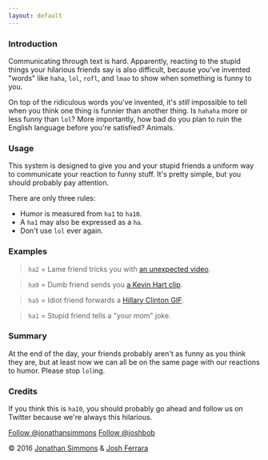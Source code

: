 ```yaml
---
layout: default
---
```


### Introduction
Communicating through text is hard. Apparently, reacting to the stupid things your hilarious friends say is also difficult, because you've invented "words" like `haha`, `lol`, `rofl`, and `lmao` to show when something is funny to you. 

On top of the ridiculous words you've invented, it's _still_ impossible to tell when you think one thing is funnier than another thing. Is `hahaha` more or less funny than `lol`? More importantly, how bad do you plan to ruin the English language before you're satisfied? Animals.

### Usage
This system is designed to give you and your stupid friends a uniform way to communicate your reaction to funny stuff. It's pretty simple, but you should probably pay attention.

There are only three rules: 

- Humor is measured from `ha1` to `ha10`.
- A `ha1` may also be expressed as a `ha`.
- Don't use `lol` ever again.

### Examples

> `ha2` = Lame friend tricks you with [an unexpected video](https://youtu.be/dQw4w9WgXcQ).

> `ha9` = Dumb friend sends you [a Kevin Hart clip](https://youtu.be/NFvOdmTF57c).

> `ha5` = Idiot friend forwards a [Hillary Clinton GIF](http://i.giphy.com/bSjzF3P9vMFZ6.gif).

> `ha1` = Stupid friend tells a "your mom" joke.

### Summary
At the end of the day, your friends probably aren't as funny as you think they are, but at least now we can all be on the same page with our reactions to humor. Please stop `lol`ing.

### Credits
If you think this is `ha10`, you should probably go ahead and follow us on Twitter because we're always this hilarious.

<a class="twitter-follow-button" data-size="large" data-show-count="false" href="https://twitter.com/jonathansimmons">Follow @jonathansimmons</a>
<a class="twitter-follow-button" data-size="large" data-show-count="false" href="https://twitter.com/joshbob">Follow @joshbob</a>

<span class="copyright">&copy; 2016 [Jonathan Simmons](http://jonathandsimmons.com/) & [Josh Ferrara](http://josh-bob.com)</span>